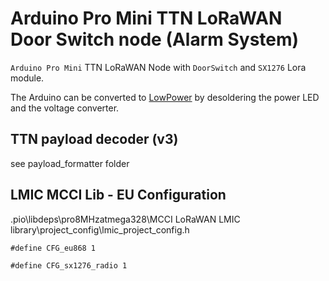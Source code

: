 # Arduino Pro Mini TTN LoRaWAN Door Switch node (Alarm System)

`Arduino Pro Mini` TTN LoRaWAN Node with `DoorSwitch` and `SX1276` Lora module.

The Arduino can be converted to [LowPower](https://jackgruber.github.io/2019-12-27-Low-power-Arduino-Pro-Mini/) by desoldering the power LED and the voltage converter.


## TTN payload decoder (v3)

see payload_formatter folder


## LMIC MCCI Lib - EU Configuration

.pio\libdeps\pro8MHzatmega328\MCCI LoRaWAN LMIC library\project_config\lmic_project_config.h

    #define CFG_eu868 1
    
    #define CFG_sx1276_radio 1
